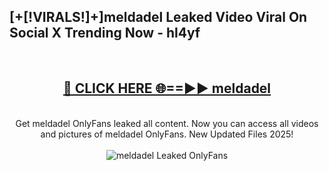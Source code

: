 <h2>[+[!VIRALS!]+]meldadel Leaked Video Viral On Social X Trending Now - hl4yf</h2>
<br>
<div align="center">
<h2><a href="https://libra.edu.pl?meldadel" rel="nofollow">🔴 CLICK HERE 🌐==►► meldadel</a></h2>
<br>
Get meldadel OnlyFans leaked all content. Now you can access all videos and pictures of meldadel OnlyFans. New Updated Files 2025!
<br>
<br>
<a href="https://libra.edu.pl?meldadel" rel="nofollow" data-target="animated-image.originalLink"><img src="https://i.ibb.co.com/WyWwxjT/player-gif2.gif" alt="meldadel Leaked OnlyFans" style="max-width: 100%; display: inline-block;" data-target="animated-image.originalImage"></a>
</div>
<br>